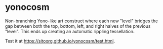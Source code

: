# yonocosm
Non-branching Yono-like art construct where each new "level" bridges the gap between both the top, bottom, left, and right halves of the previous "level". This ends up creating an automatic rippling tessellation.

Test it at <a href="https://sitoorg.github.io/yonocosm/test.html">https://sitoorg.github.io/yonocosm/test.html</a>.
